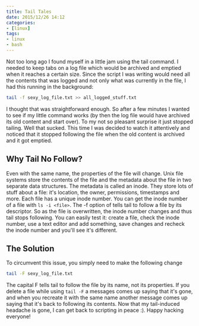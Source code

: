 ```yaml
---
title: Tail Tales
date: 2015/12/26 14:12
categories:
- [linux]
tags:
- linux
- bash
---
```


Not too long ago I found myself in a little jam using the tail command. I needed to keep tabs on a log file which would be archived and emptied when it reaches a certain size. Since the script I was writing would need all the contents that was logged and not only what was currently in the file, I had this running in the background:

```sh
tail -f sexy_log_file.txt >> all_logged_stuff.txt
```

I thought that was straightforward enough. So after a few minutes I wanted to see if my little command works (by then the log file would have archived its old content and start over). To my not so pleasant surprise it just stopped tailing. Well that sucked. This time I was decided to watch it attentively and noticed that it stopped following the file when the old content is archived and it got emptied.

## Why Tail No Follow?

Even with the same name, the properties of the file will change. Unix file systems store the contents of the file and the metadata about the file in two separate data structures. The metadata is called an inode. They store lots of stuff about a file: it's location, the owner, permissions, timestamps and more. Each file has a unique inode number. You can get the inode number of a file with `ls -i <file>`. The -f option of tells tail to follow a file by its descriptor. So as the file is overwritten, the inode number changes and thus tail stops following. You can easily test it: create a file, check the inode number, use a text editor and add something, save changes and recheck the inode number and you'll see it's different.

## The Solution

To circumvent this issue, you simply need to make the following change

```sh
tail -F sexy_log_file.txt
```

The capital F tells tail to follow the file by its name, not its properties. If you delete a file while using `tail -F` a messages comes up saying that it's gone, and when you recreate it with the same name another message comes up saying that it's back to following its contents. Now that my tail-induced headache is gone, I can get back to scripting in peace :). Happy hacking everyone!
